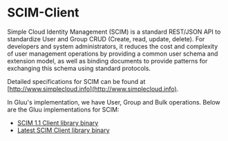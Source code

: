 SCIM-Client
===========

Simple Cloud Identity Management (SCIM) is a standard REST/JSON API to standardize User and Group CRUD (Create, read, update, delete). For developers and system administrators, it reduces the cost and complexity of user management operations by providing a common user schema and extension model, as well as binding documents to provide patterns for exchanging this schema using standard protocols. 

Detailed specifications for SCIM can be found at [http://www.simplecloud.info](http://www.simplecloud.info). 

In Gluu's implementation, we have User, Group and Bulk operations. Below are the Gluu implementations for SCIM:

- [SCIM 1.1 Client library binary](http://ox.gluu.org/maven/gluu/scim/client/SCIM-Client/1.1.0.Final/)
- [Latest SCIM Client library binary](http://ox.gluu.org/maven/gluu/scim/client/SCIM-Client/2.3.4.Final/)
